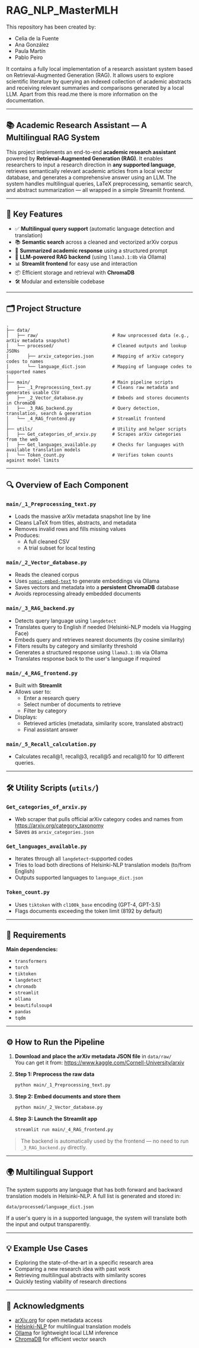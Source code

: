 # RAG_NLP_MasterMLH

This repository has been created by:

* Celia de la Fuente
* Ana González 
* Paula Martín 
* Pablo Peiro

It contains a fully local implementation of a research assistant system based on Retrieval-Augmented Generation (RAG). It allows users to explore scientific literature by querying an indexed collection of academic abstracts and receiving relevant summaries and comparisons generated by a local LLM. Apart from this read.me there is more information on the documentation.

---

## 📚 Academic Research Assistant — A Multilingual RAG System

This project implements an end-to-end **academic research assistant** powered by **Retrieval-Augmented Generation (RAG)**. It enables researchers to input a research direction in **any supported language**, retrieves semantically relevant academic articles from a local vector database, and generates a comprehensive answer using an LLM. The system handles multilingual queries, LaTeX preprocessing, semantic search, and abstract summarization — all wrapped in a simple Streamlit frontend.

---

## 🧠 Key Features

- ✅ **Multilingual query support** (automatic language detection and translation)
- 📚 **Semantic search** across a cleaned and vectorized arXiv corpus
- 🧾 **Summarized academic response** using a structured prompt
- 🧠 **LLM-powered RAG backend** (using `llama3.1:8b` via Ollama)
- 📊 **Streamlit frontend** for easy use and interaction
- 📦 Efficient storage and retrieval with **ChromaDB**
- 🛠️ Modular and extensible codebase

---

## 🗂️ Project Structure

```
.
├── data/
│   ├── raw/                            # Raw unprocessed data (e.g., arXiv metadata snapshot)
│   └── processed/                      # Cleaned outputs and lookup JSONs
│       ├── arxiv_categories.json       # Mapping of arXiv category codes to names
│       └── language_dict.json          # Mapping of language codes to supported names
│
├── main/                               # Main pipeline scripts
│   ├── _1_Preprocessing_text.py        # Cleans raw metadata and generates usable CSV
│   ├── _2_Vector_database.py           # Embeds and stores documents in ChromaDB
│   ├── _3_RAG_backend.py               # Query detection, translation, search & generation
│   └── _4_RAG_frontend.py              # Streamlit frontend
│
├── utils/                              # Utility and helper scripts
│   ├── Get_categories_of_arxiv.py      # Scrapes arXiv categories from the web
│   ├── Get_languages_available.py      # Checks for languages with available translation models
│   └── Token_count.py                  # Verifies token counts against model limits
```

---

## 🔍 Overview of Each Component

### `main/_1_Preprocessing_text.py`
- Loads the massive arXiv metadata snapshot line by line
- Cleans LaTeX from titles, abstracts, and metadata
- Removes invalid rows and fills missing values
- Produces:
  - A full cleaned CSV
  - A trial subset for local testing

### `main/_2_Vector_database.py`
- Reads the cleaned corpus
- Uses [`nomic-embed-text`](https://ollama.com/library/nomic-embed-text) to generate embeddings via Ollama
- Saves vectors and metadata into a **persistent ChromaDB** database
- Avoids reprocessing already embedded documents

### `main/_3_RAG_backend.py`
- Detects query language using `langdetect`
- Translates query to English if needed (Helsinki-NLP models via Hugging Face)
- Embeds query and retrieves nearest documents (by cosine similarity)
- Filters results by category and similarity threshold
- Generates a structured response using `llama3.1:8b` via Ollama
- Translates response back to the user's language if required

### `main/_4_RAG_frontend.py`
- Built with **Streamlit**
- Allows user to:
  - Enter a research query
  - Select number of documents to retrieve
  - Filter by category
- Displays:
  - Retrieved articles (metadata, similarity score, translated abstract)
  - Final assistant answer

### `main/_5_Recall_calculation.py`
- Calculates recall@1, recall@3, recall@5 and recall@10 for 10 different queries.

---

## 🛠️ Utility Scripts (`utils/`)

### `Get_categories_of_arxiv.py`
- Web scraper that pulls official arXiv category codes and names from https://arxiv.org/category_taxonomy
- Saves as `arxiv_categories.json`

### `Get_languages_available.py`
- Iterates through all `langdetect`-supported codes
- Tries to load both directions of Helsinki-NLP translation models (to/from English)
- Outputs supported languages to `language_dict.json`

### `Token_count.py`
- Uses `tiktoken` with `cl100k_base` encoding (GPT-4, GPT-3.5)
- Flags documents exceeding the token limit (8192 by default)

---

## 🧪 Requirements

**Main dependencies:**

- `transformers`
- `torch`
- `tiktoken`
- `langdetect`
- `chromadb`
- `streamlit`
- `ollama`
- `beautifulsoup4`
- `pandas`
- `tqdm`

---

## ⚙️ How to Run the Pipeline

1. **Download and place the arXiv metadata JSON file** in `data/raw/`  
   You can get it from: https://www.kaggle.com/Cornell-University/arxiv

2. **Step 1: Preprocess the raw data**
   ```bash
   python main/_1_Preprocessing_text.py
   ```

3. **Step 2: Embed documents and store them**
   ```bash
   python main/_2_Vector_database.py
   ```

4. **Step 3: Launch the Streamlit app**
   ```bash
   streamlit run main/_4_RAG_frontend.py
   ```

> The backend is automatically used by the frontend — no need to run `_3_RAG_backend.py` directly.

---

## 🌍 Multilingual Support

The system supports any language that has both forward and backward translation models in Helsinki-NLP. A full list is generated and stored in:

```
data/processed/language_dict.json
```

If a user's query is in a supported language, the system will translate both the input and output transparently.

---

## 💡 Example Use Cases

- Exploring the state-of-the-art in a specific research area
- Comparing a new research idea with past work
- Retrieving multilingual abstracts with similarity scores
- Quickly testing viability of research directions

---

## 🙌 Acknowledgments

- [arXiv.org](https://arxiv.org) for open metadata access
- [Helsinki-NLP](https://huggingface.co/Helsinki-NLP) for multilingual translation models
- [Ollama](https://ollama.com) for lightweight local LLM inference
- [ChromaDB](https://www.trychroma.com/) for efficient vector search

